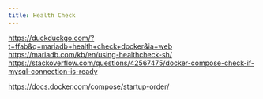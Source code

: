 ```yaml
---
title: Health Check
---
```


https://duckduckgo.com/?t=ffab&q=mariadb+health+check+docker&ia=web
https://mariadb.com/kb/en/using-healthcheck-sh/
https://stackoverflow.com/questions/42567475/docker-compose-check-if-mysql-connection-is-ready

https://docs.docker.com/compose/startup-order/